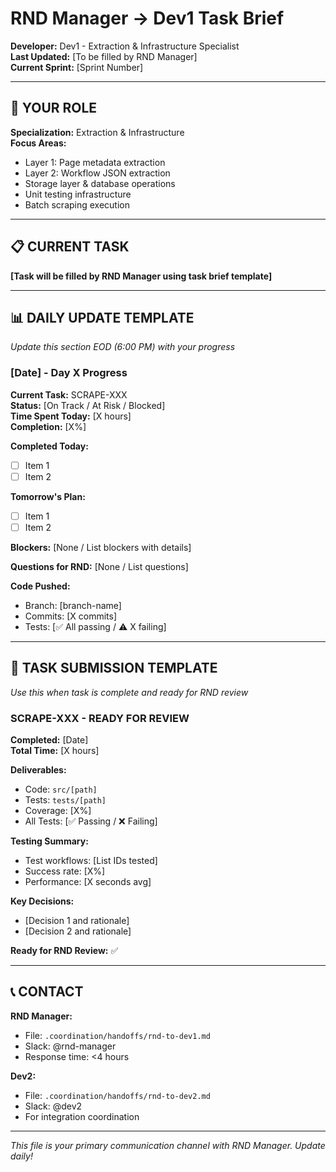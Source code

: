 # RND Manager → Dev1 Task Brief

**Developer:** Dev1 - Extraction & Infrastructure Specialist  
**Last Updated:** [To be filled by RND Manager]  
**Current Sprint:** [Sprint Number]

---

## 🎯 YOUR ROLE

**Specialization:** Extraction & Infrastructure  
**Focus Areas:**
- Layer 1: Page metadata extraction
- Layer 2: Workflow JSON extraction  
- Storage layer & database operations
- Unit testing infrastructure
- Batch scraping execution

---

## 📋 CURRENT TASK

**[Task will be filled by RND Manager using task brief template]**

---

## 📊 DAILY UPDATE TEMPLATE

*Update this section EOD (6:00 PM) with your progress*

### **[Date] - Day X Progress**

**Current Task:** SCRAPE-XXX  
**Status:** [On Track / At Risk / Blocked]  
**Time Spent Today:** [X hours]  
**Completion:** [X%]

**Completed Today:**
- [ ] Item 1
- [ ] Item 2

**Tomorrow's Plan:**
- [ ] Item 1
- [ ] Item 2

**Blockers:**
[None / List blockers with details]

**Questions for RND:**
[None / List questions]

**Code Pushed:**
- Branch: [branch-name]
- Commits: [X commits]
- Tests: [✅ All passing / ⚠️ X failing]

---

## 🔄 TASK SUBMISSION TEMPLATE

*Use this when task is complete and ready for RND review*

### **SCRAPE-XXX - READY FOR REVIEW**

**Completed:** [Date]  
**Total Time:** [X hours]

**Deliverables:**
- Code: `src/[path]`
- Tests: `tests/[path]`
- Coverage: [X%]
- All Tests: [✅ Passing / ❌ Failing]

**Testing Summary:**
- Test workflows: [List IDs tested]
- Success rate: [X%]
- Performance: [X seconds avg]

**Key Decisions:**
- [Decision 1 and rationale]
- [Decision 2 and rationale]

**Ready for RND Review:** ✅

---

## 📞 CONTACT

**RND Manager:**
- File: `.coordination/handoffs/rnd-to-dev1.md`
- Slack: @rnd-manager
- Response time: <4 hours

**Dev2:**
- File: `.coordination/handoffs/rnd-to-dev2.md`
- Slack: @dev2
- For integration coordination

---

*This file is your primary communication channel with RND Manager. Update daily!*
